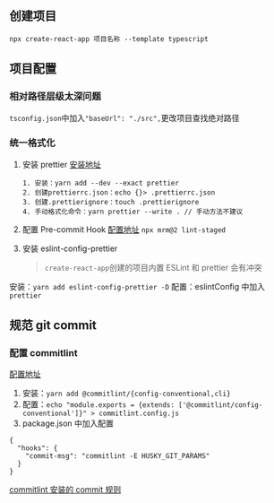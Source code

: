 ## 创建项目

`npx create-react-app 项目名称 --template typescript`

## 项目配置

### 相对路径层级太深问题

`tsconfig.json`中加入`"baseUrl": "./src",`更改项目查找绝对路径

### 统一格式化

1. 安装 prettier
   [安装地址](https://prettier.io/docs/en/install.html)

   ```
   1. 安装：yarn add --dev --exact prettier
   2. 创建prettierrc.json：echo {}> .prettierrc.json
   3. 创建.prettierignore：touch .prettierignore
   4. 手动格式化命令：yarn prettier --write . // 手动方法不建议

   ```

2. 配置 Pre-commit Hook
   [配置地址](https://prettier.io/docs/en/precommit.html)
   `npx mrm@2 lint-staged`

3. 安装 eslint-config-prettier
   > `create-react-app`创建的项目内置 ESLint 和 prettier 会有冲突

安装：`yarn add eslint-config-prettier -D`
配置：eslintConfig 中加入`prettier`

## 规范 git commit

### 配置 commitlint

[配置地址](https://github.com/conventional-changelog/commitlint#getting-started)

1. 安装：`yarn add @commitlint/{config-conventional,cli}`
2. 配置：`echo "module.exports = {extends: ['@commitlint/config-conventional']}" > commitlint.config.js`
3. package.json 中加入配置

```
{
  "hooks": {
    "commit-msg": "commitlint -E HUSKY_GIT_PARAMS"
  }
}
```

[commitlint 安装的 commit 规则](https://github.com/conventional-changelog/commitlint/tree/master/@commitlint/config-conventional)
